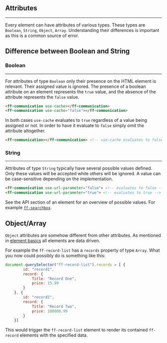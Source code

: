 ## Attributes

---
Every element can have attributes of various types. These types are `Boolean`, `String`, `Object`, `Array`. Understanding their differences is important as this is a common source of error.

## Difference between Boolean and String

### Boolean

---

For attributes of type `Boolean` only their presence on the HTML element is relevant. Their assigned value is ignored. The presence of a boolean attribute on an element represents the `true` value, and the absence of the attribute represents the `false` value.

```html
<ff-communication use-cache></ff-communication>
<ff-communication use-cache="false"></ff-communication>
``` 

In both cases `use-cache` evaluates to `true` regardless of a value being assigned or not. In order to have it evaluate to `false` simply omit the attribute altogether.

```html
<ff-communication></ff-communication> <!-- use-cache evaluates to false -->
``` 

### String

---
Attributes of type `String` typically have several possible values defined. Only these values will be accepted while others will be ignored. A value can be case-sensitive depending on the implementation.

```html
<ff-communication use-url-parameter="false"> <!-- evaluates to false -->
<ff-communication use-url-parameter="true"> <!-- evaluates to true -->
``` 

See the API section of an element for an overview of possible values. For example [`ff-searchbox`](/api/1.x/ff-searchbox#tab=api).

## Object/Array

`Object` attributes are somehow different from other attributes. As mentioned in [element basics](/documentation/1.x/communication) all elements are data driven.

For example the `ff-record-list` has a `records` property of type `Array`. What you now could possibly do is something like this:

```javascript
document.querySelector("ff-record-list").records = [ {
        id: "record1",
        record: {
            Title: "Record One",
            price: 15.99
        }
    }, {
        id: "record2",
        record: {
            Title: "Record Two",
            price: 100000.99
        }
    }]
``` 

This would trigger the `ff-record-list` element to render its contained `ff-record` elements with the specified data.